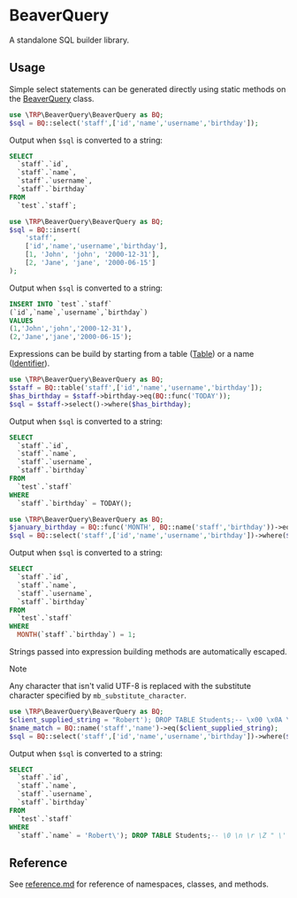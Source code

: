 # BeaverQuery
A standalone SQL builder library.

## Usage
Simple select statements can be generated directly using static methods on the [BeaverQuery](reference.md#class-beaverquery) class.
```PHP
use \TRP\BeaverQuery\BeaverQuery as BQ;
$sql = BQ::select('staff',['id','name','username','birthday']);
```
Output when `$sql` is converted to a string:
```SQL
SELECT
  `staff`.`id`,
  `staff`.`name`,
  `staff`.`username`,
  `staff`.`birthday`
FROM
  `test`.`staff`;
```

```PHP
use \TRP\BeaverQuery\BeaverQuery as BQ;
$sql = BQ::insert(
	'staff',
	['id','name','username','birthday'],
	[1, 'John', 'john', '2000-12-31'],
	[2, 'Jane', 'jane', '2000-06-15']
);
```
Output when `$sql` is converted to a string:
```SQL
INSERT INTO `test`.`staff`
(`id`,`name`,`username`,`birthday`)
VALUES
(1,'John','john','2000-12-31'),
(2,'Jane','jane','2000-06-15');
```

Expressions can be build by starting from a table ([Table](reference.md#class-table)) or a name ([Identifier](reference.md#class-identifier)).
```PHP
use \TRP\BeaverQuery\BeaverQuery as BQ;
$staff = BQ::table('staff',['id','name','username','birthday']);
$has_birthday = $staff->birthday->eq(BQ::func('TODAY'));
$sql = $staff->select()->where($has_birthday);
```
Output when `$sql` is converted to a string:
```SQL
SELECT
  `staff`.`id`,
  `staff`.`name`,
  `staff`.`username`,
  `staff`.`birthday`
FROM
  `test`.`staff`
WHERE
  `staff`.`birthday` = TODAY();
```

```PHP
use \TRP\BeaverQuery\BeaverQuery as BQ;
$january_birthday = BQ::func('MONTH', BQ::name('staff','birthday'))->eq(1);
$sql = BQ::select('staff',['id','name','username','birthday'])->where($january_birthday);
```
Output when `$sql` is converted to a string:
```SQL
SELECT
  `staff`.`id`,
  `staff`.`name`,
  `staff`.`username`,
  `staff`.`birthday`
FROM
  `test`.`staff`
WHERE
  MONTH(`staff`.`birthday`) = 1;
```

Strings passed into expression building methods are automatically escaped.

> [!NOTE]
> Any character that isn't valid UTF-8 is replaced with the substitute character specified by `mb_substitute_character`.

```PHP
use \TRP\BeaverQuery\BeaverQuery as BQ;
$client_supplied_string = "Robert'); DROP TABLE Students;-- \x00 \x0A \x0D \x1A \x22 \x27 \x5C \x60";
$name_match = BQ::name('staff','name')->eq($client_supplied_string);
$sql = BQ::select('staff',['id','name','username','birthday'])->where($name_match);
```
Output when `$sql` is converted to a string:
```SQL
SELECT
  `staff`.`id`,
  `staff`.`name`,
  `staff`.`username`,
  `staff`.`birthday`
FROM
  `test`.`staff`
WHERE
  `staff`.`name` = 'Robert\'); DROP TABLE Students;-- \0 \n \r \Z " \' \\ `';
```

## Reference

See [reference.md](reference.md) for reference of namespaces, classes, and methods.